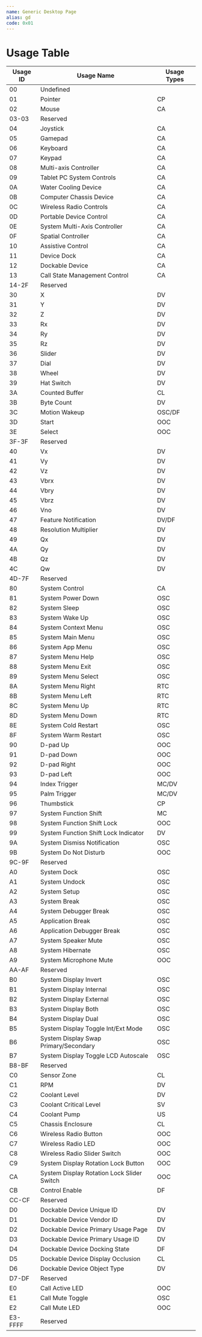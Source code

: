 ```yaml
---
name: Generic Desktop Page
alias: gd
code: 0x01
---
```

# Usage Table

| Usage ID | Usage Name                                 | Usage Types |
|----------|--------------------------------------------|-------------|
| 00       | Undefined                                  |             |
| 01       | Pointer                                    | CP          |
| 02       | Mouse                                      | CA          |
| 03-03    | Reserved                                   |             |
| 04       | Joystick                                   | CA          |
| 05       | Gamepad                                    | CA          |
| 06       | Keyboard                                   | CA          |
| 07       | Keypad                                     | CA          |
| 08       | Multi-axis  Controller                     | CA          |
| 09       | Tablet  PC  System  Controls               | CA          |
| 0A       | Water  Cooling  Device                     | CA          |
| 0B       | Computer  Chassis  Device                  | CA          |
| 0C       | Wireless  Radio  Controls                  | CA          |
| 0D       | Portable  Device  Control                  | CA          |
| 0E       | System  Multi-Axis  Controller             | CA          |
| 0F       | Spatial  Controller                        | CA          |
| 10       | Assistive  Control                         | CA          |
| 11       | Device  Dock                               | CA          |
| 12       | Dockable  Device                           | CA          |
| 13       | Call  State  Management  Control           | CA          |
| 14-2F    | Reserved                                   |             |
| 30       | X                                          | DV          |
| 31       | Y                                          | DV          |
| 32       | Z                                          | DV          |
| 33       | Rx                                         | DV          |
| 34       | Ry                                         | DV          |
| 35       | Rz                                         | DV          |
| 36       | Slider                                     | DV          |
| 37       | Dial                                       | DV          |
| 38       | Wheel                                      | DV          |
| 39       | Hat Switch                                 | DV          |
| 3A       | Counted  Buffer                            | CL          |
| 3B       | Byte Count                                 | DV          |
| 3C       | Motion Wakeup                              | OSC/DF      |
| 3D       | Start                                      | OOC         |
| 3E       | Select                                     | OOC         |
| 3F-3F    | Reserved                                   |             |
| 40       | Vx                                         | DV          |
| 41       | Vy                                         | DV          |
| 42       | Vz                                         | DV          |
| 43       | Vbrx                                       | DV          |
| 44       | Vbry                                       | DV          |
| 45       | Vbrz                                       | DV          |
| 46       | Vno                                        | DV          |
| 47       | Feature Notification                       | DV/DF       |
| 48       | Resolution Multiplier                      | DV          |
| 49       | Qx                                         | DV          |
| 4A       | Qy                                         | DV          |
| 4B       | Qz                                         | DV          |
| 4C       | Qw                                         | DV          |
| 4D-7F    | Reserved                                   |             |
| 80       | System  Control                            | CA          |
| 81       | System Power Down                          | OSC         |
| 82       | System Sleep                               | OSC         |
| 83       | System Wake Up                             | OSC         |
| 84       | System Context Menu                        | OSC         |
| 85       | System Main Menu                           | OSC         |
| 86       | System App Menu                            | OSC         |
| 87       | System Menu Help                           | OSC         |
| 88       | System Menu Exit                           | OSC         |
| 89       | System Menu Select                         | OSC         |
| 8A       | System Menu Right                          | RTC         |
| 8B       | System Menu Left                           | RTC         |
| 8C       | System Menu Up                             | RTC         |
| 8D       | System Menu Down                           | RTC         |
| 8E       | System Cold Restart                        | OSC         |
| 8F       | System Warm Restart                        | OSC         |
| 90       | D-pad Up                                   | OOC         |
| 91       | D-pad Down                                 | OOC         |
| 92       | D-pad Right                                | OOC         |
| 93       | D-pad Left                                 | OOC         |
| 94       | Index Trigger                              | MC/DV       |
| 95       | Palm Trigger                               | MC/DV       |
| 96       | Thumbstick                                 | CP          |
| 97       | System Function Shift                      | MC          |
| 98       | System Function Shift Lock                 | OOC         |
| 99       | System Function Shift Lock Indicator       | DV          |
| 9A       | System Dismiss Notification                | OSC         |
| 9B       | System Do Not Disturb                      | OOC         |
| 9C-9F    | Reserved                                   |             |
| A0       | System Dock                                | OSC         |
| A1       | System Undock                              | OSC         |
| A2       | System Setup                               | OSC         |
| A3       | System Break                               | OSC         |
| A4       | System Debugger Break                      | OSC         |
| A5       | Application Break                          | OSC         |
| A6       | Application Debugger Break                 | OSC         |
| A7       | System Speaker Mute                        | OSC         |
| A8       | System Hibernate                           | OSC         |
| A9       | System Microphone Mute                     | OOC         |
| AA-AF    | Reserved                                   |             |
| B0       | System Display Invert                      | OSC         |
| B1       | System Display Internal                    | OSC         |
| B2       | System Display External                    | OSC         |
| B3       | System Display Both                        | OSC         |
| B4       | System Display Dual                        | OSC         |
| B5       | System Display Toggle Int/Ext Mode         | OSC         |
| B6       | System Display Swap Primary/Secondary      | OSC         |
| B7       | System Display Toggle LCD Autoscale        | OSC         |
| B8-BF    | Reserved                                   |             |
| C0       | Sensor  Zone                               | CL          |
| C1       | RPM                                        | DV          |
| C2       | Coolant Level                              | DV          |
| C3       | Coolant Critical Level                     | SV          |
| C4       | Coolant Pump                               | US          |
| C5       | Chassis  Enclosure                         | CL          |
| C6       | Wireless Radio Button                      | OOC         |
| C7       | Wireless Radio LED                         | OOC         |
| C8       | Wireless Radio Slider Switch               | OOC         |
| C9       | System Display Rotation Lock Button        | OOC         |
| CA       | System Display Rotation Lock Slider Switch | OOC         |
| CB       | Control Enable                             | DF          |
| CC-CF    | Reserved                                   |             |
| D0       | Dockable Device Unique ID                  | DV          |
| D1       | Dockable Device Vendor ID                  | DV          |
| D2       | Dockable Device Primary Usage Page         | DV          |
| D3       | Dockable Device Primary Usage ID           | DV          |
| D4       | Dockable Device Docking State              | DF          |
| D5       | Dockable Device Display Occlusion          | CL          |
| D6       | Dockable Device Object Type                | DV          |
| D7-DF    | Reserved                                   |             |
| E0       | Call Active LED                            | OOC         |
| E1       | Call Mute Toggle                           | OSC         |
| E2       | Call Mute LED                              | OOC         |
| E3-FFFF  | Reserved                                   |             |

